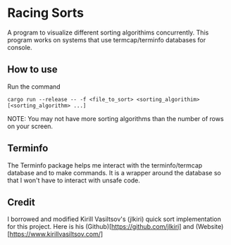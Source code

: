 # Racing Sorts

A program to visualize different sorting algorithims concurrently. This program
works on systems that use termcap/terminfo databases for console.

## How to use

Run the command

```shell
cargo run --release -- -f <file_to_sort> <sorting_algorithim> [<sorting_algorithm> ...]
```

NOTE: You may not have more sorting algorithms than the number of rows on your screen.

## Terminfo

The Terminfo package helps me interact with the terminfo/termcap database and to
make commands. It is a wrapper around the database so that I won't have to interact
with unsafe code.

## Credit

I borrowed and modified Kirill Vasiltsov's (jlkiri) quick sort implementation for this project.
Here is his (Github)[https://github.com/jlkiri] and (Website)[https://www.kirillvasiltsov.com/]

